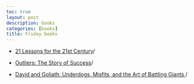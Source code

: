 ```yaml
---
toc: true
layout: post
description: books
categories: [books]
title: Friday books
---
```





+ [21 Lessons for the 21st Century](https://www.amazon.com/Lessons-21st-Century-Yuval-Harari/dp/0525512179)/


+ [Outliers: The Story of Success](https://www.amazon.com/Outliers-Story-Success-Malcolm-Gladwell/dp/0316017930)/



+ [David and Goliath: Underdogs, Misfits, and the Art of Battling Giants ](https://www.amazon.com/David-Goliath-Underdogs-Misfits-Battling/dp/0316204374)/



